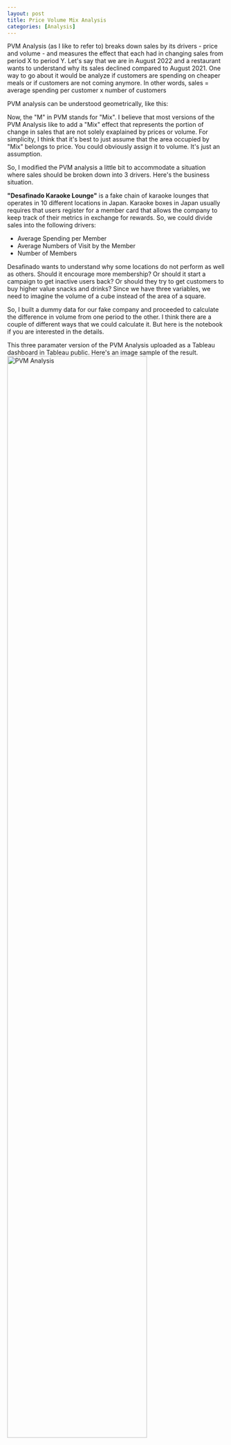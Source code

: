 ```yaml
---
layout: post
title: Price Volume Mix Analysis
categories: [Analysis]
---
```

PVM Analysis (as I like to refer to) breaks down sales by its drivers - price and volume - and measures the effect that each had in changing sales from period X to period Y. Let's say that we are in August 2022 and a restaurant wants to understand why its sales declined compared to August 2021. One way to go about it would be analyze if customers are spending on cheaper meals or if customers are not coming anymore. In other words, sales = average spending per customer x number of customers 

PVM analysis can be understood geometrically, like this:
<img src="#" alt>

Now, the "M" in PVM stands for "Mix". I believe that most versions of the PVM Analysis like to add a "Mix" effect that represents the portion of change in sales that are not solely exaplained by prices or volume. For simplicity, I think that it's best to just assume that the area occupied by "Mix" belongs to price. You could obviously assign it to volume. It's just an assumption.

So, I modified the PVM analysis a little bit to accommodate a situation where sales should be broken down into 3 drivers. Here's the business situation.

**"Desafinado Karaoke Lounge"** is a fake chain of karaoke lounges that operates in 10 different locations in Japan. Karaoke boxes in Japan usually requires that users register for a member card that allows the company to keep track of their metrics in exchange for rewards. So, we could divide sales into the following drivers:

- Average Spending per Member
- Average Numbers of Visit by the Member 
- Number of Members

Desafinado wants to understand why some locations do not perform as well as others. Should it encourage more membership? Or should it start a campaign to get inactive users back? Or should they try to get customers to buy higher value snacks and drinks? Since we have three variables, we need to imagine the volume of a cube instead of the area of a square.

So, I built a dummy data for our fake company and proceeded to calculate the difference in volume from one period to the other. I think there are a couple of different ways that we could calculate it. But here is the notebook if you are interested in the details.

This three paramater version of the PVM Analysis uploaded as a Tableau dashboard in Tableau public. Here's an image sample of the result.
<img src="{{ site.baseurl }}/images/blog/dashbordview.jpg" alt="PVM Analysis" width="80%" height="80%">
